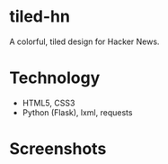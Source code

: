 tiled-hn
========

A colorful, tiled design for Hacker News.

Technology
==========
- HTML5, CSS3
- Python (Flask), lxml, requests

Screenshots
===========
